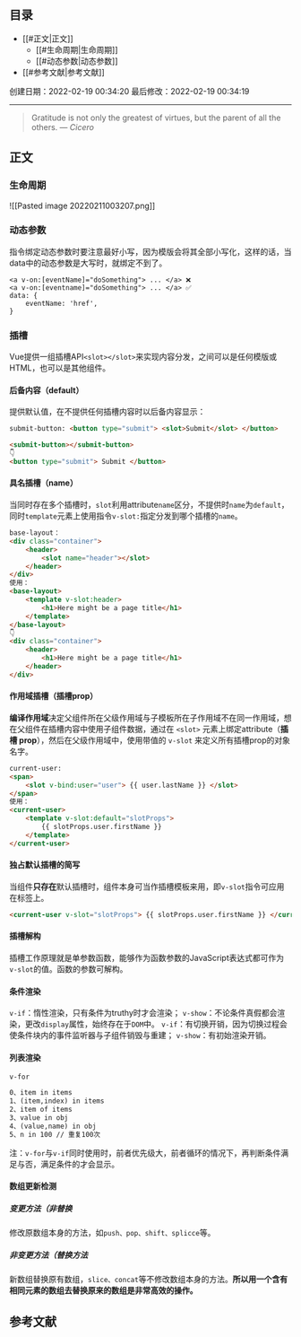 ## 目录

- [[#正文|正文]]
	- [[#生命周期|生命周期]]
	- [[#动态参数|动态参数]]
- [[#参考文献|参考文献]]

创建日期：2022-02-19 00:34:20
最后修改：2022-02-19 00:34:19
- - -
> Gratitude is not only the greatest of virtues, but the parent of all the others.
> — <cite>Cicero</cite>

## 正文
### 生命周期
![[Pasted image 20220211003207.png]]

### 动态参数
指令绑定动态参数时要注意最好小写，因为模版会将其全部小写化，这样的话，当data中的动态参数是大写时，就绑定不到了。

```vue
<a v-on:[eventName]="doSomething"> ... </a> ❌
<a v-on:[eventname]="doSomething"> ... </a> ✅
data: {
	eventName: 'href',
}
```
### 插槽
Vue提供一组插槽API`<slot></slot>`来实现内容分发，之间可以是任何模版或HTML，也可以是其他组件。
#### 后备内容（default）
提供默认值，在不提供任何插槽内容时以后备内容显示：
```html
submit-button: <button type="submit"> <slot>Submit</slot> </button>
```
```html
<submit-button></submit-button>
👇
<button type="submit"> Submit </button>
```
#### 具名插槽（name）
当同时存在多个插槽时，`slot`利用attribute`name`区分，不提供时`name`为`default`，同时`template`元素上使用指令`v-slot:`指定分发到哪个插槽的`name`。
```html
base-layout：
<div class="container">
	<header>
		<slot name="header"></slot>
	</header>
</div>
使用：
<base-layout>
	<template v-slot:header>
		<h1>Here might be a page title</h1>
	</template>
</base-layout>
👇
<div class="container">
	<header>
		<h1>Here might be a page title</h1>
	</header>
</div>
```
#### 作用域插槽（插槽prop）
**编译作用域**决定父组件所在父级作用域与子模板所在子作用域不在同一作用域，想在父组件在插槽内容中使用子组件数据，通过在 `<slot>` 元素上绑定attribute（**插槽 prop**），然后在父级作用域中，使用带值的 `v-slot` 来定义所有插槽prop的对象名字。
```html
current-user:
<span>
	<slot v-bind:user="user"> {{ user.lastName }} </slot>
</span>
使用：
<current-user>
	<template v-slot:default="slotProps">
		{{ slotProps.user.firstName }}
	</template>
</current-user>
```
#### 独占默认插槽的简写
当组件**只存在**默认插槽时，组件本身可当作插槽模板来用，即`v-slot`指令可应用在标签上。
```html
<current-user v-slot="slotProps"> {{ slotProps.user.firstName }} </current-user>
```
#### 插槽解构
插槽工作原理就是单参数函数，能够作为函数参数的JavaScript表达式都可作为`v-slot`的值。函数的参数可解构。
#### 条件渲染
`v-if`：惰性渲染，只有条件为truthy时才会渲染；
`v-show`：不论条件真假都会渲染，更改`display`属性，始终存在于`DOM`中。
`v-if`：有切换开销，因为切换过程会使条件块内的事件监听器与子组件销毁与重建；
`v-show`：有初始渲染开销。
#### 列表渲染
`v-for`
```html
0、item in items
1、(item,index) in items
2、item of items
3、value in obj
4、(value,name) in obj
5、n in 100 // 重复100次
```
注：`v-for`与`v-if`同时使用时，前者优先级大，前者循环的情况下，再判断条件满足与否，满足条件的才会显示。
#### 数组更新检测
##### 变更方法（非替换
修改原数组本身的方法，如`push、pop、shift、splicce`等。
##### 非变更方法（替换方法
新数组替换原有数组，`slice、concat`等不修改数组本身的方法。**所以用一个含有相同元素的数组去替换原来的数组是非常高效的操作。**
## 参考文献
